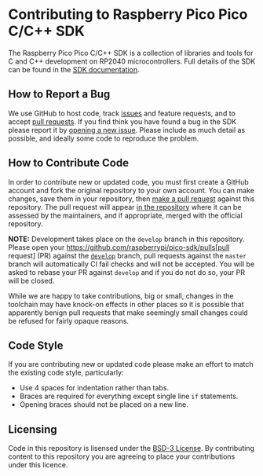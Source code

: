 # Contributing to Raspberry Pico Pico C/C++ SDK

The Raspberry Pico Pico C/C++ SDK is a collection of libraries and tools for C and C++ development on RP2040 microcontrollers. Full details of the SDK can be found in the [SDK documentation](https://datasheets.raspberrypi.com/pico/raspberry-pi-pico-c-sdk.pdf).

## How to Report a Bug

We use GitHub to host code, track [issues](https://github.com/raspberrypi/pico-sdk/issues) and feature requests, and to accept [pull requests](https://github.com/raspberrypi/pico-sdk/pulls). If you find think you have found a bug in the SDK please report it by [opening a new issue](https://github.com/raspberrypi/pico-sdk/issues/new). Please include as much detail as possible, and ideally some code to reproduce the problem.

## How to Contribute Code

In order to contribute new or updated code, you must first create a GitHub account and fork the original repository to your own account. You can make changes, save them in your repository, then [make a pull request](https://docs.github.com/en/github/collaborating-with-pull-requests/proposing-changes-to-your-work-with-pull-requests/creating-a-pull-request-from-a-fork) against this repository. The pull request will appear [in the repository](https://github.com/raspberrypi/pico-sdk/pulls) where it can be assessed by the maintainers, and if appropriate, merged with the official repository.

**NOTE:** Development takes place on the `develop` branch in this repository. Please open your https://github.com/raspberrypi/pico-sdk/pulls[pull request] (PR) against the [`develop`](https://github.com/raspberrypi/pico-sdk/tree/develop) branch, pull requests against the `master` branch will automatically CI fail checks and will not be accepted. You will be asked to rebase your PR against `develop` and if you do not do so, your PR will be closed.

While we are happy to take contributions, big or small, changes in the toolchain may have knock-on effects in other places so it is possible that apparently benign pull requests that make seemingly small changes could be refused for fairly opaque reasons. 

## Code Style

If you are contributing new or updated code please make an effort to match the existing code style, particularly:

* Use 4 spaces for indentation rather than tabs.
* Braces are required for everything except single line `if` statements.
* Opening braces should not be placed on a new line.

## Licensing 

Code in this repository is lisensed under the [BSD-3 License](LICENSE.TXT). By contributing content to this repository you are agreeing to place your contributions under this licence.
